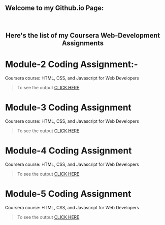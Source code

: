 ## Welcome to my Github.io Page: 

<br>
<h2 align= center>Here's the list of my Coursera Web-Development Assignments</h2>

# Module-2 Coding Assignment:-

Coursera course: HTML, CSS, and Javascript for Web Developers

> To see the output [CLICK HERE](https://codingisfun-96.github.io/Coursera-Assignments/Module-2/)


# Module-3 Coding Assignment

Coursera course: HTML, CSS, and Javascript for Web Developers

> To see the output [CLICK HERE](https://codingisfun-96.github.io/Coursera-Assignments/Module-3/)


# Module-4 Coding Assignment

Coursera course: HTML, CSS, and Javascript for Web Developers

> To see the output [CLICK HERE](https://codingisfun-96.github.io/Coursera-Assignments/Module-4/)



# Module-5 Coding Assignment

Coursera course: HTML, CSS, and Javascript for Web Developers

> To see the output [CLICK HERE](https://codingisfun-96.github.io/Coursera-Assignments/Module-5/)







